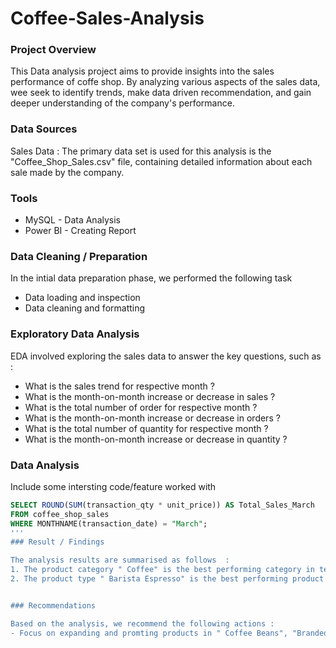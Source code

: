 # Coffee-Sales-Analysis 


### Project Overview
This Data analysis project aims to provide insights into the sales performance of coffe shop. By analyzing various aspects of the sales data, wee seek to identify trends, make data driven recommendation, and gain deeper understanding of the company's performance.

### Data Sources
Sales Data : The primary data set is used for this analysis is the "Coffee_Shop_Sales.csv" file, containing detailed information about each sale made by the company.

### Tools

- MySQL - Data Analysis 
- Power BI - Creating Report

### Data Cleaning  / Preparation

In the intial data preparation phase, we performed the following task
- Data loading and inspection
- Data cleaning and formatting

### Exploratory Data Analysis 

EDA involved exploring the sales data to answer the key questions, such as : 

- What is the sales trend for respective month  ?
- What is the month-on-month increase or decrease in sales ?
- What is the total number of order for respective month  ?
- What is the month-on-month increase or decrease in orders ?
- What is the total number of quantity for respective month  ?
- What is the month-on-month increase or decrease in quantity ?

### Data Analysis
Include some intersting code/feature worked with 

```SQL
SELECT ROUND(SUM(transaction_qty * unit_price)) AS Total_Sales_March
FROM coffee_shop_sales
WHERE MONTHNAME(transaction_date) = "March";
'''
### Result / Findings

The analysis results are summarised as follows  :
1. The product category " Coffee" is the best performing category in terms of sales and revenue
2. The product type " Barista Espresso" is the best performing product type in terms of sales and revenue


### Recommendations

Based on the analysis, we recommend the following actions :
- Focus on expanding and promting products in " Coffee Beans", "Branded" and "Loosed Tea'.
